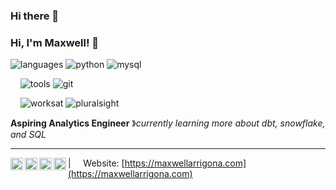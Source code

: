### Hi there 👋

<!--
**maxwellarrigona/maxwellarrigona** is a ✨ _special_ ✨ repository because its `README.md` (this file) appears on your GitHub profile.

Here are some ideas to get you started:

- 🔭 I’m currently working on ...
- 🌱 I’m currently learning ...
- 👯 I’m looking to collaborate on ...
- 🤔 I’m looking for help with ...
- 💬 Ask me about ...
- 📫 How to reach me: ...
- 😄 Pronouns: ...
- ⚡ Fun fact: ...
-->
### Hi, I'm Maxwell! 👋 

![languages](https://img.shields.io/static/v1?label=&message=languages:&color=555&style=flat-square)
![python](https://img.shields.io/static/v1?logo=python&label=&message=python&color=111&logoColor=AAA&style=flat-square&link=)
![mysql](https://img.shields.io/static/v1?logo=mysql&label=&message=mysql&color=111&logoColor=AAA&style=flat-square&link=)

&nbsp;&nbsp;&nbsp;
![tools](https://img.shields.io/static/v1?label=&message=tools:&color=555&style=flat-square)
![git](https://img.shields.io/static/v1?logo=git&label=&message=git&color=111&logoColor=AAA&style=flat-square)

&nbsp;&nbsp;&nbsp;
![worksat](https://img.shields.io/static/v1?label=&message=@:&color=555&style=flat-square)
![pluralsight](https://img.shields.io/static/v1?logo=pluralsight&label=&message=pluralsight&color=111&logoColor=AAA&style=flat-square)

**Aspiring Analytics Engineer** &#12299;_currently learning more about dbt, snowflake, and SQL_
<br/>

----

<a href="https://www.linkedin.com/in/maxwell--johnson/">
  <img align="left" alt="Maxwell's LinkedIn" width="20px" src="https://cdn.jsdelivr.net/npm/simple-icons@v3/icons/linkedin.svg" />
</a>
<a href="https://medium.com/@maxwellarrigona">
  <img align="left" alt="Maxwell's Medium Page" width="20px" src="https://cdn.jsdelivr.net/npm/simple-icons@v3/icons/medium.svg" />
</a>
<a href="https://dev.to/maxwellarrigona">
  <img align="left" alt="Maxwell's Dev.to Page" width="20px" src="https://cdn.jsdelivr.net/npm/simple-icons@v3/icons/dev-dot-to.svg" />
</a>
<a href="https://www.kaggle.com/maxwellarrigona">
  <img align="left" alt="Maxwell's Kaggle Page" width="20px" src="https://cdn.jsdelivr.net/npm/simple-icons@v3/icons/kaggle.svg" />
</a>


| &nbsp;&nbsp;&nbsp; Website: [https://maxwellarrigona.com](https://maxwellarrigona.com)
